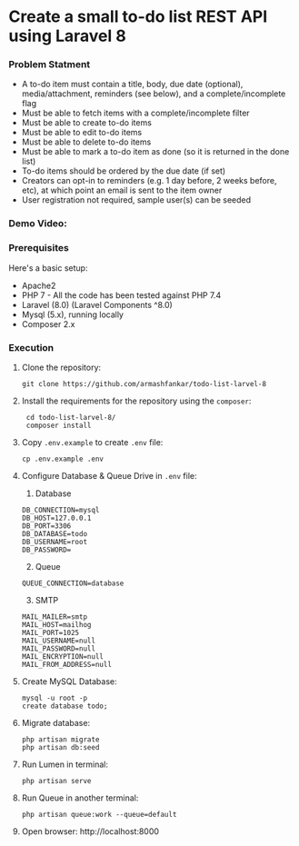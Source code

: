 # Create a small to-do list REST API using Laravel 8

### Problem Statment

- A to-do item must contain a title, body, due date (optional), media/attachment, reminders (see below), and a complete/incomplete flag
- Must be able to fetch items with a complete/incomplete filter
- Must be able to create to-do items
- Must be able to edit to-do items
- Must be able to delete to-do items
- Must be able to mark a to-do item as done (so it is returned in the done list)
- To-do items should be ordered by the due date (if set)
- Creators can opt-in to reminders (e.g. 1 day before, 2 weeks before, etc), at which point an email is sent to the item owner
- User registration not required, sample user(s) can be seeded


### Demo Video:

### Prerequisites
Here's a basic setup:

* Apache2
* PHP 7 - All the code has been tested against PHP 7.4
* Laravel (8.0) (Laravel Components ^8.0)
* Mysql (5.x), running locally
* Composer 2.x

### Execution

1. Clone the repository:
    ```shell script
    git clone https://github.com/armashfankar/todo-list-larvel-8

    ```

2. Install the requirements for the repository using the `composer`:
   ```shell script
    cd todo-list-larvel-8/
    composer install
    ```

3. Copy `.env.example` to create `.env` file:
    ```shell script
    cp .env.example .env
    ```

4. Configure Database & Queue Drive in `.env` file:
    
    1. Database
    ```
    DB_CONNECTION=mysql
    DB_HOST=127.0.0.1
    DB_PORT=3306
    DB_DATABASE=todo
    DB_USERNAME=root
    DB_PASSWORD=
    ```
    
    2. Queue
    ```    
    QUEUE_CONNECTION=database
    ```

    3. SMTP
    ```
    MAIL_MAILER=smtp
    MAIL_HOST=mailhog
    MAIL_PORT=1025
    MAIL_USERNAME=null
    MAIL_PASSWORD=null
    MAIL_ENCRYPTION=null
    MAIL_FROM_ADDRESS=null
    ```

5. Create MySQL Database:
     ```shell script
    mysql -u root -p
    create database todo;
    ```

6. Migrate database:
    ```shell script
    php artisan migrate
    php artisan db:seed
    ```   

7. Run Lumen in terminal:
    ```shell script
    php artisan serve
    ``` 

8. Run Queue in another terminal: 
    ```shell script
    php artisan queue:work --queue=default
    ```


9. Open browser:
    http://localhost:8000